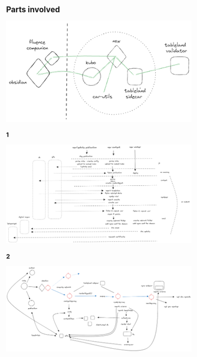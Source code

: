 ## Parts involved 

![arch](./drawings/dsg-architecture.png)

### 1

![arch](./drawings/DSG.png)

### 2

![arch](./drawings/DSG2.png)